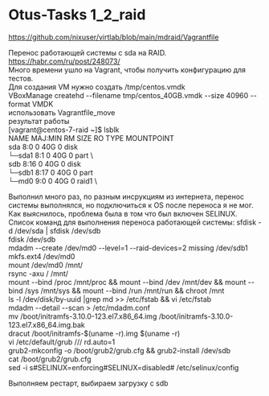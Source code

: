 # Otus-Tasks	1_2_raid
https://github.com/nixuser/virtlab/blob/main/mdraid/Vagrantfile

Перенос работающей системы с sda на RAID. \
https://habr.com/ru/post/248073/   \
Много времени ушло на Vagrant, чтобы получить конфигурацию для тестов. \
Для создания VM нужно создать /tmp/centos.vmdk \
VBoxManage createhd --filename tmp/centos_40GB.vmdk --size 40960 --format VMDK \
использовать Vagrantfile_move \
результат работы \
[vagrant@centos-7-raid ~]$ lsblk \
NAME    MAJ:MIN RM SIZE RO TYPE  MOUNTPOINT \
sda       8:0    0  40G  0 disk \
└─sda1    8:1    0  40G  0 part \ \
sdb       8:16   0  40G  0 disk \
└─sdb1    8:17   0  40G  0 part \
  └─md0   9:0    0  40G  0 raid1 \


Выполнил много раз, по разным инсрукциям из интернета,
перенос системы выполнялся, но подключиться к OS после переноса я не мог.
Как выяснилось, проблема была в том что был включен SELINUX.\
Список команд для выполнения переноса работающей системы:
sfdisk -d /dev/sda | sfdisk /dev/sdb \
fdisk /dev/sdb \
mdadm --create /dev/md0 --level=1 --raid-devices=2 missing /dev/sdb1 \
mkfs.ext4 /dev/md0 \
mount /dev/md0 /mnt/ \
rsync -axu / /mnt/ \
mount --bind /proc /mnt/proc && mount --bind /dev /mnt/dev && mount --bind /sys /mnt/sys && mount --bind /run /mnt/run && chroot /mnt \
ls -l /dev/disk/by-uuid |grep md >> /etc/fstab && vi /etc/fstab \
mdadm --detail --scan > /etc/mdadm.conf \
mv /boot/initramfs-3.10.0-123.el7.x86_64.img /boot/initramfs-3.10.0-123.el7.x86_64.img.bak \
dracut /boot/initramfs-$(uname -r).img $(uname -r) \
vi /etc/default/grub /// rd.auto=1 \
grub2-mkconfig -o /boot/grub2/grub.cfg && grub2-install /dev/sdb \
cat /boot/grub2/grub.cfg \
sed -i s#SELINUX=enforcing#SELINUX=disabled#  /etc/selinux/config 

Выполняем рестарт, выбираем загрузку с sdb






